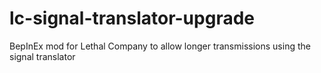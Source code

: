 # lc-signal-translator-upgrade
BepInEx mod for Lethal Company to allow longer transmissions using the signal translator